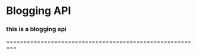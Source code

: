 # Blogging API
### this is a blogging api 
=========================================================
